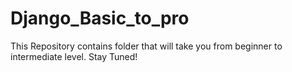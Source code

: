 # Django_Basic_to_pro
This Repository contains folder that will take you from beginner to intermediate level. Stay Tuned!
